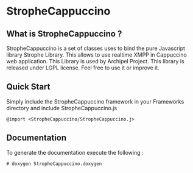 # StropheCappuccino

## What is StropheCappuccino ?

StropheCappuccino is a set of classes uses to bind the pure Javascript library 
Strophe Library. This allows to use realtime XMPP in Cappuccino web 
application. This Library is used by Archipel Project. 
This library is released under LGPL license. Feel 
free to use it or improve it.

## Quick Start

Simply include the StropheCappuccino framework in your Frameworks directory and include StropheCappuccino.js

	@import <StropheCappuccino/StropheCappuccino.j>

## Documentation

To generate the documentation execute the following :

	# doxygen StropheCappuccino.doxygen
